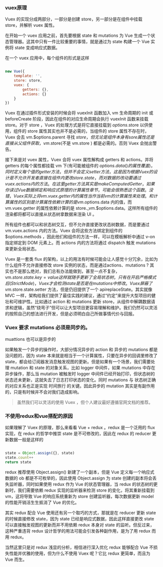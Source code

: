 ### vuex原理

Vuex 的实现分成两部分，一部分是创建 store，另一部分是在组件中挂载 store，并解析 vuex 属性。

在开始一个 vuex 应用之前，首先要根据 state 和 mutations 为 Vue 生成一个状态管理器。这其中只有一件比较重要的事情，就是通过为 state 构建一个 Vue 实例将 state 变成响应式数据。

在一个 vuex 应用中，每个组件的形式是这样


```javascript

new Vue({
    template: '',
    store: store,
    vuex: {
        getters: {},
        actions: {}
    }
})

```

Vuex 在通过插件形式安装的时候会将 vuexInit 函数加入 vm 生命周期的 init 或 beforeCreate 阶段，因此在组件的对应生命周期会执行 vuexInit 函数来挂载store。对于 store ，Vuex 的处理方式是将它直接挂载到 $options.$store 以供使用，组件的 store 属性其实也并不是必需的，当组件的 store 属性不存在时，Vuex 会去 vm.$options.parent 寻找 $store ，但无论是组件本身有 sore 属性还是直接从父组件获取，vm.$store(不是 vm.store ) 都是必需的。否则 Vuex 会抛出警告。

接下来是对 vuex 属性，Vuex 会将 vuex 属性解构成 getters 和 actions。并将 getters 的每个属性都挂载 vm 下(有可能被组件的 $options.data() 的属性覆盖)，同时定义每个值的 getter 方法，但并不会定义 setter 方法，这是因为根据 Vuex 的设计是不允许开发者直接在组件内更改 store.state，而对数据的改动要通过 vuex.actions 内的方法。在这里 getter 方法其实是 makeComputedGetter ，如果你读过 Vue数据绑定和响应式原理 的计算属性章节，可能会很熟悉这个函数。没错，Vuex 实际上将 vm.vuex.getter 内的属性当作当前 vm 的计算属性来处理。和计算属性的区别是计算属性依赖计算的是 vm.$options.data 内的值，而 vm.vuex.getter 的属性依赖计算的是 store._vm.$options.data。这样所有组件的渲染都将都可以直接从状态树拿数据来渲染 UI 。

所有组件也都可以和状态树交互，但不允许直接更改状态树数据，而是要通过 vm.vuex.actions 内的方法。Vuex 会将这些方法绑定到组件的 $options.methods ，因此他们和组件的方法一样，可以在模板解析中通过 v-on 指定绑定到 DOM 元素上。而 actions 内的方法将通过 dispatch 触发 mutations 来更新全局状态。

Vuex 是一套类 flux 的架构，以上的用法有时候可能会让人感觉十分冗余，比如为什么组件不允许直接修改 store 实例的状态，而是通过actions、mutations ? 其实也不是那么绝对，我们总有办法能做到，甚至一点不复杂， vm.$store.state.key = value 这样就随手更新了全局状态树，只有在开启严格模式后( Strict Mode )，Vuex 才会检测 state 是否是在 mutations 中修改。Vuex 屏蔽了 vm.$store.state.setter 方法，但是仍旧提供了一个 apireplaceState。其实就像 MVC 一样，架构给我们提供了最佳实践的建议，通过“约定”来提升大型项目的健壮和可维护性。比如通过 action 和 mutations 更新 store，从组件中解耦数据请求和逻辑，虽然“绕弯子”但可以让大型项目更容易理解和维护。我们仍然可以灵活的按照自己的想法进行开发，但是必须明白自己所做事情代价与回报。

### Vuex 要求 mutations 必须是同步的。

 muattions 也可以是异步的

如果触发一个异步的操作时，大部分情况异步的 action 和 异步的 mutations 都是没问题的，因为 state 本来就是相当于一个计算属性，只要在异步的回调里修改了 state，都会给订阅器发消息触发视图的更新。但是如果有一个场景，我们需要处理 mutation 和 state 的对象关系，比如 logger 中间件，如果 mutations 中存在异步操作，那么当 mutation 被触发时 logger 中间件已经开始打印，但状态树的状态还未更新，这就失去了日志打印状态的变化。同时 mutations 与 状态树正确的对应关系也正是实现 时间旅行 的关键。因此异步的 mutation 其实是有副作用的，只是有时候并不会对我们造成影响。

> 虽然我们可以灵活的使用 Vuex ，但个人建议最好遵循官网文档的推荐。

### 不使用redux和vue搭配的原因

如果理解了 Vuex 的原理，那么来看看 Vue + redux 。redux 是一个泛用的 flux 实现，在 redux 的哲学中推崇 state 是不可修改的，因此在 redux 的 reducer 更新数据一般是这样的


```javascript

state = Object.assign({}, state)
state.count++
return state

```

redux 推荐使用 Object.assign() 新建了一个副本，但是 Vue 定义每一个响应式数据的 ob 都是不可枚举的，因此使用 Object.assign 为 state 创建的副本将会丢失监听器，同时如果使用 redux 作为 Vue 的状态管理器，当 redux 的状态树的更新时，我们需要依赖 redux 实现的监听器来检测 store 的变化，将其重新挂载到 vm，这将导致 Vue 的响应系统重新为 store 创建监听器，每次数据更新 model 的性能开销活生生抵消了 Vue 的优化。

其实 redux 配合 Vue 使用还有另一个取巧的方式，那就是在 reducer 更新 state 的时候直接修改 state，因为 state 已经是响应式数据，因此这样直接更改 state 可以直接触发视图的更新而并不用依赖 redux 本身对 state 的监听。但反过来，这种严重违背 redux 设计哲学的用法可能会引发各种副作用，是为了用 redux 而用 redux。

当然这里只是对 redux 浅显的分析，相信进行深入优化 redux 能够配合 Vue 不损失性能并优雅的使用，但为什么不使用 Vuex 呢？它比 redux 更简单，而且为 Vue 而生。